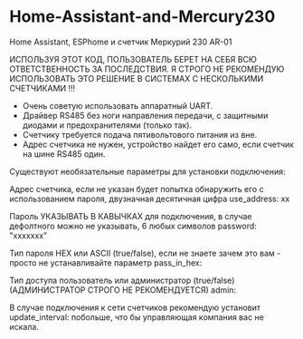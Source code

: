 # Home-Assistant-and-Mercury230
Home Assistant, ESPhome  и  счетчик Меркурий 230 AR-01

ИСПОЛЬЗУЯ ЭТОТ КОД, ПОЛЬЗОВАТЕЛЬ БЕРЕТ НА СЕБЯ ВСЮ ОТВЕТСТВЕННОСТЬ ЗА ПОСЛЕДСТВИЯ.
Я СТРОГО НЕ РЕКОМЕНДУЮ ИСПОЛЬЗОВАТЬ ЭТО РЕШЕНИЕ В СИСТЕМАХ С НЕСКОЛЬКИМИ СЧЕТЧИКАМИ !!!

- Очень советую использовать аппаратный UART.
- Драйвер RS485 без ноги направления передачи, с защитными диодами и предохранителями (только так).
- Счетчику требуется подача пятивольтового питания из вне.
- Адрес счетчика не нужен, устройство найдет его само, если счетчик на шине RS485 один.

Существуют необязательные параметры для установки подключения:
    
 Aдрес счетчика, если не указан будет попытка обнаружить его с использованием пароля, двузначная десятичная цифра
    use_address: xx
    
 Пароль УКАЗЫВАТЬ В КАВЫЧКАХ для подключения, в случае дефолтного можно не указывать, 6 любых символов
    password: "xxxxxxx"
    
 Тип пароля HEX или ASCII  (true/false), если не знаете зачем это вам - просто не устанавливайте параметр
    pass_in_hex: 
    
 Тип доступа пользователь или администратор (true/false) (АДМИНИСТРАТОР СТРОГО НЕ РЕКОМЕНДУЕТСЯ)
    admin: 

В случае подключения к сети счетчиков рекомендую установит update_interval: побольше, что бы управляющая компания вас не искала.



